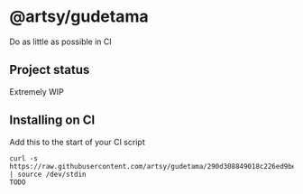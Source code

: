 # @artsy/gudetama

Do as little as possible in CI

## Project status

Extremely WIP

## Installing on CI

Add this to the start of your CI script

<!-- the_installation_command_is_on_the_next_line -->
    curl -s https://raw.githubusercontent.com/artsy/gudetama/290d308849018c226ed9be47b875fe35e17292f2/install.sh | source /dev/stdin
    TODO
